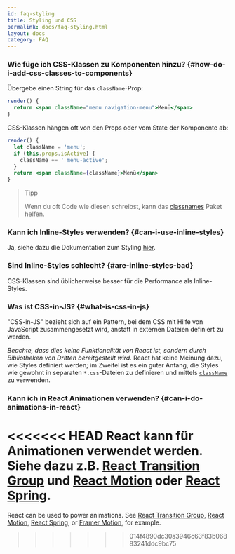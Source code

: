```yaml
---
id: faq-styling
title: Styling und CSS
permalink: docs/faq-styling.html
layout: docs
category: FAQ
---
```


### Wie füge ich CSS-Klassen zu Komponenten hinzu? {#how-do-i-add-css-classes-to-components}

Übergebe einen String für das `className`-Prop:

```jsx
render() {
  return <span className="menu navigation-menu">Menü</span>
}
```

CSS-Klassen hängen oft von den Props oder vom State der Komponente ab:

```jsx
render() {
  let className = 'menu';
  if (this.props.isActive) {
    className += ' menu-active';
  }
  return <span className={className}>Menü</span>
}
```

>Tipp
>
>Wenn du oft Code wie diesen schreibst, kann das [classnames](https://www.npmjs.com/package/classnames#usage-with-reactjs) Paket helfen.

### Kann ich Inline-Styles verwenden? {#can-i-use-inline-styles}

Ja, siehe dazu die Dokumentation zum Styling [hier](/docs/dom-elements.html#style).

### Sind Inline-Styles schlecht? {#are-inline-styles-bad}

CSS-Klassen sind üblicherweise besser für die Performance als Inline-Styles.

### Was ist CSS-in-JS? {#what-is-css-in-js}

"CSS-in-JS" bezieht sich auf ein Pattern, bei dem CSS mit Hilfe von JavaScript zusammengesetzt wird, anstatt in externen Dateien definiert zu werden.

_Beachte, dass dies keine Funktionalität von React ist, sondern durch Bibliotheken von Dritten bereitgestellt wird._ React hat keine Meinung dazu, wie Styles definiert werden; im Zweifel ist es ein guter Anfang, die Styles wie gewohnt in separaten `*.css`-Dateien zu definieren und mittels [`className`](/docs/dom-elements.html#classname) zu verwenden.

### Kann ich in React Animationen verwenden? {#can-i-do-animations-in-react}

<<<<<<< HEAD
React kann für Animationen verwendet werden. Siehe dazu z.B. [React Transition Group](https://reactcommunity.org/react-transition-group/) und [React Motion](https://github.com/chenglou/react-motion) oder [React Spring](https://github.com/react-spring/react-spring).
=======
React can be used to power animations. See [React Transition Group](https://reactcommunity.org/react-transition-group/), [React Motion](https://github.com/chenglou/react-motion), [React Spring](https://github.com/react-spring/react-spring), or [Framer Motion](https://framer.com/motion), for example.
>>>>>>> 014f4890dc30a3946c63f83b06883241ddc9bc75
